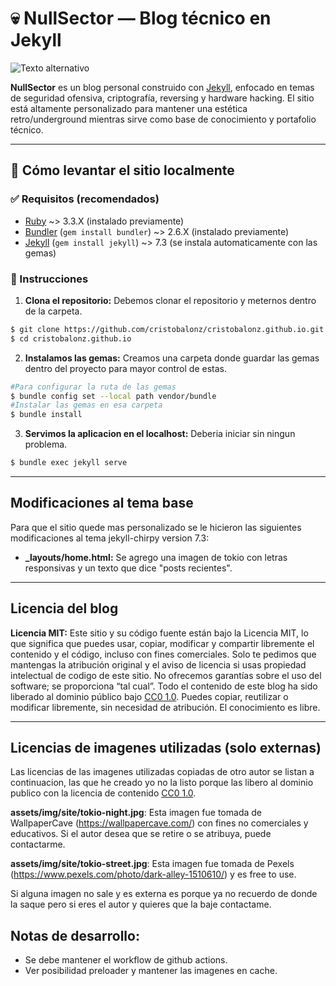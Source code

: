 # 💀 NullSector — Blog técnico en Jekyll
![Texto alternativo](assets/img/site/neonsamurai.jpg)

**NullSector** es un blog personal construido con [Jekyll](https://jekyllrb.com/), enfocado en temas de seguridad ofensiva, criptografía, reversing y hardware hacking. El sitio está altamente personalizado para mantener una estética retro/underground mientras sirve como base de conocimiento y portafolio técnico.

---

## 🚀 Cómo levantar el sitio localmente

### ✅ Requisitos (recomendados)

- [Ruby](https://www.ruby-lang.org/) ~> 3.3.X (instalado previamente)
- [Bundler](https://bundler.io/) (`gem install bundler`) ~> 2.6.X (instalado previamente)
- [Jekyll](https://jekyllrb.com/) (`gem install jekyll`) ~> 7.3 (se instala automaticamente con las gemas)

### 🔧 Instrucciones

1. **Clona el repositorio:** Debemos clonar el repositorio y meternos dentro de la carpeta.

```bash
$ git clone https://github.com/cristobalonz/cristobalonz.github.io.git
$ cd cristobalonz.github.io
```

2. **Instalamos las gemas:** Creamos una carpeta donde guardar las gemas dentro del proyecto para mayor control de estas.
```bash
#Para configurar la ruta de las gemas
$ bundle config set --local path vendor/bundle
#Instalar las gemas en esa carpeta
$ bundle install
```

3. **Servimos la aplicacion en el localhost:** Deberia iniciar sin ningun problema.
```bash
$ bundle exec jekyll serve 
```

---

## Modificaciones al tema base

Para que el sitio quede mas personalizado se le hicieron las siguientes modificaciones al tema jekyll-chirpy version 7.3:

- **_layouts/home.html:** Se agrego una imagen de tokio con letras responsivas y un texto que dice "posts recientes".

---

## Licencia del blog

**Licencia MIT:**
Este sitio y su código fuente están bajo la Licencia MIT, lo que significa que puedes usar, copiar, modificar y compartir libremente el contenido y el código, incluso con fines comerciales. Solo te pedimos que mantengas la atribución original y el aviso de licencia si usas propiedad intelectual de codigo de este sitio. No ofrecemos garantías sobre el uso del software; se proporciona “tal cual”. Todo el contenido de este blog ha sido liberado al dominio público bajo [CC0 1.0](https://creativecommons.org/publicdomain/zero/1.0/). Puedes copiar, reutilizar o modificar libremente, sin necesidad de atribución. El conocimiento es libre.

---

## Licencias de imagenes utilizadas (solo externas)

Las licencias de las imagenes utilizadas copiadas de otro autor se listan a continuacion, las que he creado yo no la listo porque las libero al dominio publico con la licencia de contenido [CC0 1.0](https://creativecommons.org/publicdomain/zero/1.0/).

**assets/img/site/tokio-night.jpg**: Esta imagen fue tomada de WallpaperCave (https://wallpapercave.com/) con fines no comerciales y educativos. Si el autor desea que se retire o se atribuya, puede contactarme.

**assets/img/site/tokio-street.jpg**: Esta imagen fue tomada de Pexels (https://www.pexels.com/photo/dark-alley-1510610/) y es free to use.

Si alguna imagen no sale y es externa es porque ya no recuerdo de donde la saque pero si eres el autor y quieres que la baje contactame.

## Notas de desarrollo:

- Se debe mantener el workflow de github actions.
- Ver posibilidad preloader y mantener las imagenes en cache.





